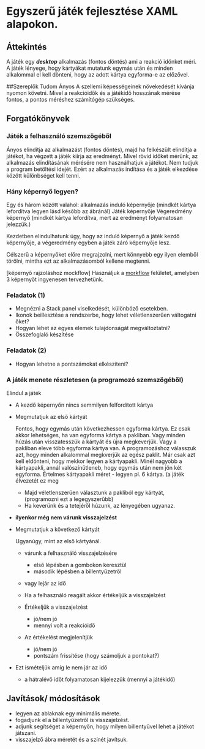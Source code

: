 ﻿# Egyszerű játék fejlesztése XAML alapokon.

## Áttekintés

A játék egy ***desktop*** alkalmazás (fontos döntés) ami a reakció idönket méri.
A játék lényege, hogy kártyákat mutatunk egymás után és minden alkalommal el kell dönteni, hogy az adott kártya egyforma-e az előzővel.

##Szereplők
Tudom Ányos
A szellemi képességeinek növekedését kívánja nyomon követni. Mivel a reakcióidők és a játékidő hosszának mérése fontos, a pontos méréshez számítógép szükséges.


## Forgatókönyvek

### Játék a felhasználó szemszögéből
Ányos elindítja az alkalmazást (fontos döntés), majd ha felkészült elindítja a játékot, ha végzett a játék kiírja az eredményt.
Mivel rövid időket mérünk, az alkalmazás elindításának mérésére nem használhatjuk a játékot. Nem tudjuk a program betöltési idejét. Ezért az alkalmazás indítása és a játék elkezdése között különbséget kell tenni.

### Hány képernyő legyen?
Egy és három között valahol:
alkalmazás induló képernyője  (mindkét kártya lefordítva legyen lásd később az ábránál)
Játék képernyője
Végeredmény képernyő (mindkét kártya lefordítva, mert az eredményt folyamatosan jelezzük.)

Kezdetben elindulhatunk úgy, hogy az induló képernyő a játék kezdő képernyője, a végeredmény egyben a játék záró képernyője lesz.

Célszerű a képernyőket előre megrajzolni, mert könnyebb egy ilyen elemből törölni, mintha ezt az alkalmazásomból kellene megtenni.

[képernyő rajzoláshoz mockflow]
Használjuk a [morkflow](https://mockflow.com) felületet, amelyben 3 képernyőt ingyenesen tervezhetünk.

### Feladatok (1)
- Megnézni a Stack panel viselkedését, különböző esetekben.
- Ikonok beillesztése a rendszerbe, hogy lehet véletlenszerűen váltogatni őket?
- Hogyan lehet az egyes elemek tulajdonságát megváltoztatni?
- Összefoglaló készítése 

### Feladatok (2)
 - Hogyan lehetne a pontszámokat elkészíteni?

### A játék menete részletesen (a programozó szemszögéből)

Elindul a játék
- A kezdő képernyőn nincs semmilyen felfordított kártya
- Megmutatjuk az első kártyát
  
    Fontos, hogy egymás után következhessen egyforma kártya. Ez csak akkor lehetséges, ha van egyforma kártya a pakliban. Vagy minden húzás után visszatesszük a kártyát és újra megkeverjük. Vagy a pakliban eleve több egyforma kártya van.
    A programozáshoz válasszuk azt, hogy minden alkalommal megkverjük az egész paklit.
    Már csak azt kell eldönteni, hogy mekkor legyen a kártyapakli. Minél nagyobb a kártyapakli, annál valószínűtleneb, hogy egymás után nem jön két egyforma. 
    Értelmes kártyapakli méret - legyen pl. 6 kártya. (a játék élvezetét ez meg
    
    - Majd véletlenszerűen választunk a pakliból egy kártyát, (programozni ezt a legegyszerűbb)
    - Ha keverünk és a tetejéről húzunk, az lényegében ugyanaz.

- **ilyenkor még nem várunk visszajelzést**
  
- Megmutatjuk a következő kártyát

   Ugyanúgy, mint az első kártyánál.  

  - várunk a felhasználó visszajelzésére
    - első lépésben a gombokon keresztül
    - második lépésben a billentyűzetről

  - vagy lejár az idő
  - Ha a felhasználó reagált akkor értékeljük a visszajelzést
  - Értékeljük a visszajelzést
    - jó/nem jó 
    - mennyi volt a reakcióidő
  - Az értékelést megjelenítjük
    - jó/nem jó
    - pontszám frissítése (hogy számoljuk a pontokat?)
- Ezt ismételjük amíg le nem jár az idő 
  - a hátralévő időt folyamatosan kijelezzük (mennyi a játékidő)

## Javítások/ módosítások

- legyen az ablaknak egy minimális mérete.
- fogadjunk el a billentyűzetről is visszajelzést.
- adjunk segítséget a képernyőn, hogy milyen billentyűvel lehet a játékot játszani.
- visszajelző ábra méretét és a színét javítsuk.





